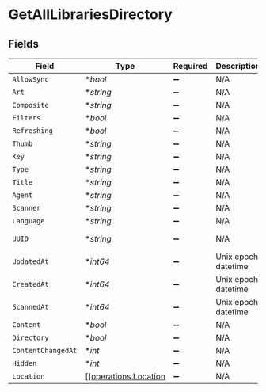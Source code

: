 # GetAllLibrariesDirectory


## Fields

| Field                                                        | Type                                                         | Required                                                     | Description                                                  | Example                                                      |
| ------------------------------------------------------------ | ------------------------------------------------------------ | ------------------------------------------------------------ | ------------------------------------------------------------ | ------------------------------------------------------------ |
| `AllowSync`                                                  | **bool*                                                      | :heavy_minus_sign:                                           | N/A                                                          | true                                                         |
| `Art`                                                        | **string*                                                    | :heavy_minus_sign:                                           | N/A                                                          | /:/resources/movie-fanart.jpg                                |
| `Composite`                                                  | **string*                                                    | :heavy_minus_sign:                                           | N/A                                                          | /library/sections/1/composite/1705615584                     |
| `Filters`                                                    | **bool*                                                      | :heavy_minus_sign:                                           | N/A                                                          | true                                                         |
| `Refreshing`                                                 | **bool*                                                      | :heavy_minus_sign:                                           | N/A                                                          | false                                                        |
| `Thumb`                                                      | **string*                                                    | :heavy_minus_sign:                                           | N/A                                                          | /:/resources/movie.png                                       |
| `Key`                                                        | **string*                                                    | :heavy_minus_sign:                                           | N/A                                                          | 1                                                            |
| `Type`                                                       | **string*                                                    | :heavy_minus_sign:                                           | N/A                                                          | movie                                                        |
| `Title`                                                      | **string*                                                    | :heavy_minus_sign:                                           | N/A                                                          | Movies                                                       |
| `Agent`                                                      | **string*                                                    | :heavy_minus_sign:                                           | N/A                                                          | tv.plex.agents.movie                                         |
| `Scanner`                                                    | **string*                                                    | :heavy_minus_sign:                                           | N/A                                                          | Plex Movie                                                   |
| `Language`                                                   | **string*                                                    | :heavy_minus_sign:                                           | N/A                                                          | en-US                                                        |
| `UUID`                                                       | **string*                                                    | :heavy_minus_sign:                                           | N/A                                                          | 322a231a-b7f7-49f5-920f-14c61199cd30                         |
| `UpdatedAt`                                                  | **int64*                                                     | :heavy_minus_sign:                                           | Unix epoch datetime                                          | 1556281940                                                   |
| `CreatedAt`                                                  | **int64*                                                     | :heavy_minus_sign:                                           | Unix epoch datetime                                          | 1556281940                                                   |
| `ScannedAt`                                                  | **int64*                                                     | :heavy_minus_sign:                                           | Unix epoch datetime                                          | 1556281940                                                   |
| `Content`                                                    | **bool*                                                      | :heavy_minus_sign:                                           | N/A                                                          | true                                                         |
| `Directory`                                                  | **bool*                                                      | :heavy_minus_sign:                                           | N/A                                                          | true                                                         |
| `ContentChangedAt`                                           | **int*                                                       | :heavy_minus_sign:                                           | N/A                                                          | 3192854                                                      |
| `Hidden`                                                     | **int*                                                       | :heavy_minus_sign:                                           | N/A                                                          | 0                                                            |
| `Location`                                                   | [][operations.Location](../../models/operations/location.md) | :heavy_minus_sign:                                           | N/A                                                          |                                                              |